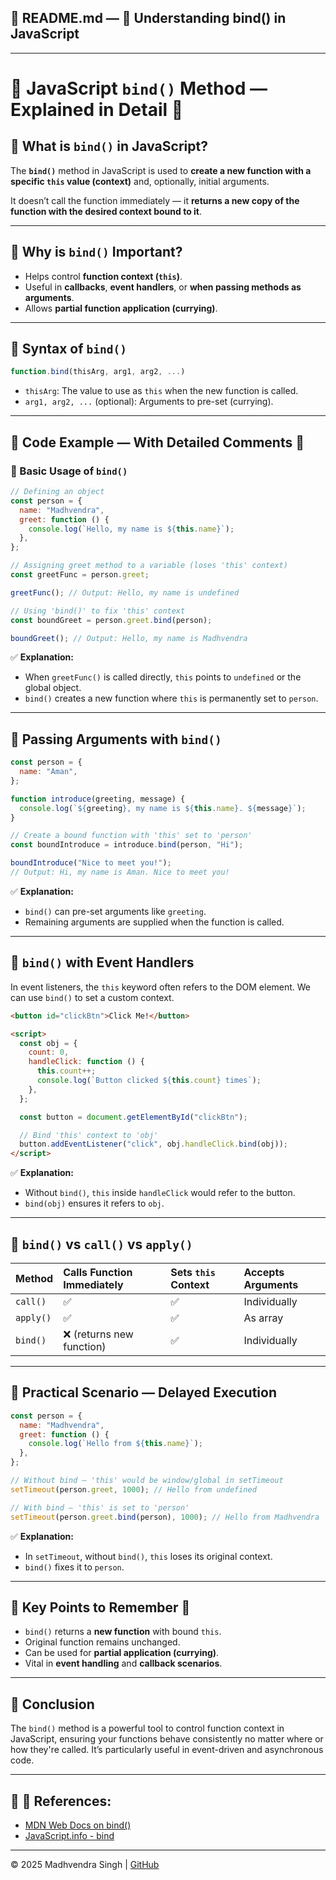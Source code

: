 ## 📄 README.md — 📌 Understanding **bind() in JavaScript**

---

# 📌 JavaScript `bind()` Method — Explained in Detail 🚀

## 📖 What is `bind()` in JavaScript?

The **`bind()`** method in JavaScript is used to **create a new function with a specific `this` value (context)** and, optionally, initial arguments.

It doesn’t call the function immediately — it **returns a new copy of the function with the desired context bound to it**.

---

## 📌 Why is `bind()` Important?

* Helps control **function context (`this`)**.
* Useful in **callbacks**, **event handlers**, or **when passing methods as arguments**.
* Allows **partial function application (currying)**.

---

## 📌 Syntax of `bind()`

```javascript
function.bind(thisArg, arg1, arg2, ...)
```

* `thisArg`: The value to use as `this` when the new function is called.
* `arg1, arg2, ...` (optional): Arguments to pre-set (currying).

---

## 📌 Code Example — With Detailed Comments 📝

### 🔸 Basic Usage of `bind()`

```javascript
// Defining an object
const person = {
  name: "Madhvendra",
  greet: function () {
    console.log(`Hello, my name is ${this.name}`);
  },
};

// Assigning greet method to a variable (loses 'this' context)
const greetFunc = person.greet;

greetFunc(); // Output: Hello, my name is undefined

// Using 'bind()' to fix 'this' context
const boundGreet = person.greet.bind(person);

boundGreet(); // Output: Hello, my name is Madhvendra
```

✅ **Explanation:**

* When `greetFunc()` is called directly, `this` points to `undefined` or the global object.
* `bind()` creates a new function where `this` is permanently set to `person`.

---

## 📌 Passing Arguments with `bind()`

```javascript
const person = {
  name: "Aman",
};

function introduce(greeting, message) {
  console.log(`${greeting}, my name is ${this.name}. ${message}`);
}

// Create a bound function with 'this' set to 'person'
const boundIntroduce = introduce.bind(person, "Hi");

boundIntroduce("Nice to meet you!");
// Output: Hi, my name is Aman. Nice to meet you!
```

✅ **Explanation:**

* `bind()` can pre-set arguments like `greeting`.
* Remaining arguments are supplied when the function is called.

---

## 📌 `bind()` with Event Handlers

In event listeners, the `this` keyword often refers to the DOM element.
We can use `bind()` to set a custom context.

```html
<button id="clickBtn">Click Me!</button>

<script>
  const obj = {
    count: 0,
    handleClick: function () {
      this.count++;
      console.log(`Button clicked ${this.count} times`);
    },
  };

  const button = document.getElementById("clickBtn");

  // Bind 'this' context to 'obj'
  button.addEventListener("click", obj.handleClick.bind(obj));
</script>
```

✅ **Explanation:**

* Without `bind()`, `this` inside `handleClick` would refer to the button.
* `bind(obj)` ensures it refers to `obj`.

---

## 📌 `bind()` vs `call()` vs `apply()`

| Method    | Calls Function Immediately | Sets `this` Context | Accepts Arguments |
| :-------- | :------------------------- | :------------------ | :---------------- |
| `call()`  | ✅                          | ✅                   | Individually      |
| `apply()` | ✅                          | ✅                   | As array          |
| `bind()`  | ❌ (returns new function)   | ✅                   | Individually      |

---

## 📌 Practical Scenario — Delayed Execution

```javascript
const person = {
  name: "Madhvendra",
  greet: function () {
    console.log(`Hello from ${this.name}`);
  },
};

// Without bind — 'this' would be window/global in setTimeout
setTimeout(person.greet, 1000); // Hello from undefined

// With bind — 'this' is set to 'person'
setTimeout(person.greet.bind(person), 1000); // Hello from Madhvendra
```

✅ **Explanation:**

* In `setTimeout`, without `bind()`, `this` loses its original context.
* `bind()` fixes it to `person`.

---

## 📌 Key Points to Remember 📌

* `bind()` returns a **new function** with bound `this`.
* Original function remains unchanged.
* Can be used for **partial application (currying)**.
* Vital in **event handling** and **callback scenarios**.

---

## 📌 Conclusion

The `bind()` method is a powerful tool to control function context in JavaScript, ensuring your functions behave consistently no matter where or how they're called.
It’s particularly useful in event-driven and asynchronous code.

---

## 📌 📖 References:

* [MDN Web Docs on bind()](https://developer.mozilla.org/en-US/docs/Web/JavaScript/Reference/Global_objects/Function/bind)
* [JavaScript.info - bind](https://javascript.info/bind)

---

© 2025 Madhvendra Singh | [GitHub](https://github.com/madhvendrasingh007)
